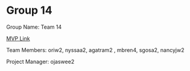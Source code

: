 # Group 14
Group Name: Team 14

[MVP Link](https://docs.google.com/document/d/1n86lMuv6QvKuWHL3CIwwUqgnE84U6u2NXXqhdplX_lU/edit?usp=sharing)


Team Members: oriw2, nyssaa2, agatram2 , mbren4, sgosa2, nancyjw2

Project Manager: ojaswee2

